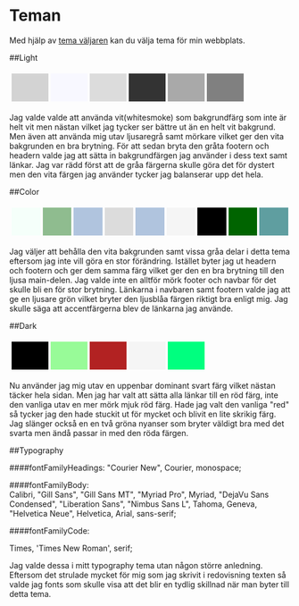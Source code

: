 
Teman
===============================

Med hjälp av [tema väljaren](theme-selector) kan du välja tema för min webbplats.

##Light

<table style="border-spacing: 4px; border-collapse: separate">
<tbody><tr>
<td style="height: 50px; width: 50px; background-color: LIGHTGREY">
</td><td style="height: 50px; width: 50px; background-color: GHOSTWHITE">
</td><td style="height: 50px; width: 50px; background-color: GAINSBORO">
</td><td style="height: 50px; width: 50px; background-color: #333">
</td><td style="height: 50px; width: 50px; background-color: darkgray">
</td><td style="height: 50px; width: 50px; background-color: gray">
</td></tr>
</tbody></table>


Jag valde valde att använda vit(whitesmoke) som bakgrundfärg som inte är helt vit men nästan vilket jag tycker ser bättre ut än en helt vit bakgrund. Men även att använda mig utav ljusaregrå samt mörkare vilket ger den vita bakgrunden en bra brytning. För att sedan bryta den gråta footern och headern valde jag att sätta in bakgrundfärgen jag använder i dess text samt länkar. Jag var rädd först att de gråa färgerna skulle göra det för dystert men den vita färgen jag använder tycker jag balanserar upp det hela.


##Color

<table style="border-spacing: 4px; border-collapse: separate">
<tbody><tr>
<td style="height: 50px; width: 50px; background-color: #f5fffa">
</td><td style="height: 50px; width: 50px; background-color: DARKSEAGREEN">
</td><td style="height: 50px; width: 50px; background-color: LIGHTSTEELBLUE">
</td><td style="height: 50px; width: 50px; background-color: GAINSBORO">
</td><td style="height: 50px; width: 50px; background-color: LIGHTSTEELBLUE">
</td><td style="height: 50px; width: 50px; background-color: whitesmoke">
</td><td style="height: 50px; width: 50px; background-color: black">
</td><td style="height: 50px; width: 50px; background-color: darkgreen">
</td><td style="height: 50px; width: 50px; background-color: CADETBLUE">
</td></tr>
</tbody></table>

Jag väljer att behålla den vita bakgrunden samt vissa gråa delar i detta tema eftersom jag inte vill göra en stor förändring. Istället byter jag ut headern och footern och ger dem samma färg vilket ger den en bra brytning till den ljusa main-delen. Jag valde inte en alltför mörk footer och navbar för det skulle bli en för stor brytning. Länkarna i navbaren samt footern valde jag att ge en ljusare grön vilket bryter den ljusblåa färgen riktigt bra enligt mig. Jag skulle säga att accentfärgerna blev de länkarna jag använde.

##Dark

<table style="border-spacing: 4px; border-collapse: separate">
<tbody><tr>
<td style="height: 50px; width: 50px; background-color: black">
</td><td style="height: 50px; width: 50px; background-color: palegreen">
</td><td style="height: 50px; width: 50px; background-color: FIREBRICK">
</td><td style="height: 50px; width: 50px; background-color: whitesmoke">
</td><td style="height: 50px; width: 50px; background-color: SPRINGGREEN">
</td></tr>
</tbody></table>

Nu använder jag mig utav en uppenbar dominant svart färg vilket nästan täcker hela sidan. Men jag har valt att sätta alla länkar till en röd färg, inte den vanliga utav en mer mörk mjuk röd färg. Hade jag valt den vanliga "red" så tycker jag den hade stuckit ut för mycket och blivit en lite skrikig färg. Jag slänger också en en två gröna nyanser som bryter väldigt bra med det svarta men ändå passar in med den röda färgen.


##Typography

####fontFamilyHeadings: 
"Courier New", Courier, monospace;

####fontFamilyBody:  
Calibri, "Gill Sans", "Gill Sans MT", "Myriad Pro", Myriad, "DejaVu Sans Condensed", "Liberation Sans", "Nimbus Sans L", Tahoma, Geneva, "Helvetica Neue", Helvetica, Arial, sans-serif;

####fontFamilyCode:

Times, 'Times New Roman', serif;

Jag valde dessa i mitt typography tema utan någon större anledning. Eftersom det strulade mycket för mig som jag skrivit i redovisning texten så valde jag fonts som skulle visa att det blir en tydlig skillnad när man byter till detta tema.
